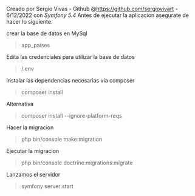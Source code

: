 Creado por Sergio Vivas - Github @https://github.com/sergiovivart - 6/12/2022 con *Symfony 5.4*
Antes de ejecutar la aplicacion asegurate de hacer lo siguiente.

crear la base de datos en MySql
> app_paises

Edita las credenciales para utilizar la base de datos
> /.env

Instalar las dependencias necesarias via composer
> composer install

Alternativa
> composer install --ignore-platform-reqs


Hacer la migracion
> php bin/console make:migration

Ejecutar la migracion
> php bin/console doctrine:migrations:migrate

Lanzamos el servidor
> symfony server:start
